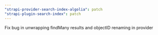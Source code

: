 ```yaml
---
"strapi-provider-search-index-algolia": patch
"strapi-plugin-search-index": patch
---
```


Fix bug in unwrapping findMany results and objectID renaming in provider
